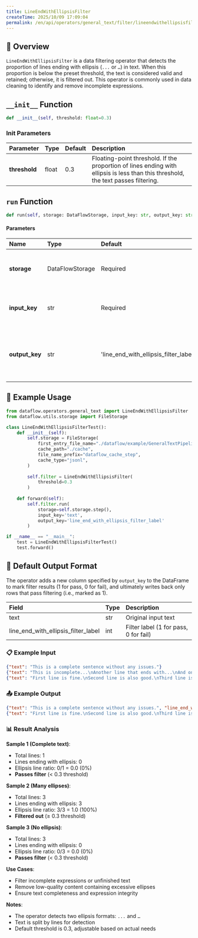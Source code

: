 ```yaml
---
title: LineEndWithEllipsisFilter
createTime: 2025/10/09 17:09:04
permalink: /en/api/operators/general_text/filter/lineendwithellipsisfilter/
---
```


## 📘 Overview

`LineEndWithEllipsisFilter` is a data filtering operator that detects the proportion of lines ending with ellipsis (`...` or `…`) in text. When this proportion is below the preset threshold, the text is considered valid and retained; otherwise, it is filtered out. This operator is commonly used in data cleaning to identify and remove incomplete expressions.

## `__init__` Function

```python
def __init__(self, threshold: float=0.3)
```

### Init Parameters

| Parameter | Type | Default | Description |
| :--- | :--- | :--- | :--- |
| **threshold** | float | 0.3 | Floating-point threshold. If the proportion of lines ending with ellipsis is less than this threshold, the text passes filtering. |

## `run` Function

```python
def run(self, storage: DataFlowStorage, input_key: str, output_key: str = 'line_end_with_ellipsis_filter_label')
```

#### Parameters

| Name | Type | Default | Description |
| :--- | :--- | :--- | :--- |
| **storage** | DataFlowStorage | Required | DataFlow storage instance for reading and writing data. |
| **input_key** | str | Required | Input column name corresponding to the text field to detect. |
| **output_key** | str | 'line_end_with_ellipsis_filter_label' | Output column name for storing filter result labels (1 for pass, 0 for fail). |

## 🧠 Example Usage

```python
from dataflow.operators.general_text import LineEndWithEllipsisFilter
from dataflow.utils.storage import FileStorage

class LineEndWithEllipsisFilterTest():
    def __init__(self):
        self.storage = FileStorage(
            first_entry_file_name="./dataflow/example/GeneralTextPipeline/line_end_with_ellipsis_test_input.jsonl",
            cache_path="./cache",
            file_name_prefix="dataflow_cache_step",
            cache_type="jsonl",
        )
        
        self.filter = LineEndWithEllipsisFilter(
            threshold=0.3
        )
        
    def forward(self):
        self.filter.run(
            storage=self.storage.step(),
            input_key='text',
            output_key='line_end_with_ellipsis_filter_label'
        )

if __name__ == "__main__":
    test = LineEndWithEllipsisFilterTest()
    test.forward()
```

## 🧾 Default Output Format

The operator adds a new column specified by `output_key` to the DataFrame to mark filter results (1 for pass, 0 for fail), and ultimately writes back only rows that pass filtering (i.e., marked as 1).

| Field | Type | Description |
| :--- | :--- | :--- |
| text | str | Original input text |
| line_end_with_ellipsis_filter_label | int | Filter label (1 for pass, 0 for fail) |

### 📋 Example Input

```json
{"text": "This is a complete sentence without any issues."}
{"text": "This is incomplete...\nAnother line that ends with...\nAnd one more..."}
{"text": "First line is fine.\nSecond line is also good.\nThird line is complete too."}
```

### 📤 Example Output

```json
{"text": "This is a complete sentence without any issues.", "line_end_with_ellipsis_filter_label": 1}
{"text": "First line is fine.\nSecond line is also good.\nThird line is complete too.", "line_end_with_ellipsis_filter_label": 1}
```

### 📊 Result Analysis

**Sample 1 (Complete text)**:
- Total lines: 1
- Lines ending with ellipsis: 0
- Ellipsis line ratio: 0/1 = 0.0 (0%)
- **Passes filter** (< 0.3 threshold)

**Sample 2 (Many ellipses)**:
- Total lines: 3
- Lines ending with ellipsis: 3
- Ellipsis line ratio: 3/3 = 1.0 (100%)
- **Filtered out** (≥ 0.3 threshold)

**Sample 3 (No ellipsis)**:
- Total lines: 3
- Lines ending with ellipsis: 0
- Ellipsis line ratio: 0/3 = 0.0 (0%)
- **Passes filter** (< 0.3 threshold)

**Use Cases**:
- Filter incomplete expressions or unfinished text
- Remove low-quality content containing excessive ellipses
- Ensure text completeness and expression integrity

**Notes**:
- The operator detects two ellipsis formats: `...` and `…`
- Text is split by lines for detection
- Default threshold is 0.3, adjustable based on actual needs

